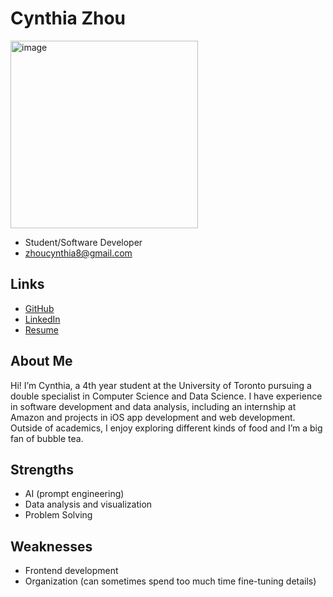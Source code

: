 # Cynthia Zhou

<img width="300" height="300" alt="image" src="https://github.com/user-attachments/assets/2def8a8e-22e8-40fc-8699-ca31dd3a8a3a" />

- Student/Software Developer
- zhoucynthia8@gmail.com

## Links

- [GitHub](https://github.com/cyn900)
- [LinkedIn](https://www.linkedin.com/in/cynthiazhou123/)
- [Resume](https://docs.google.com/document/d/10f76RCOsBbxEBbGMo1JlRSYagFQKRUQW/edit?usp=sharing&ouid=116786383790878098052&rtpof=true&sd=true)

## About Me

Hi! I’m Cynthia, a 4th year student at the University of Toronto pursuing a double specialist in Computer Science and Data Science. I have experience in software development and data analysis, including an internship at Amazon and projects in iOS app development and web development. Outside of academics, I enjoy exploring different kinds of food and I’m a big fan of bubble tea.

## Strengths

- AI (prompt engineering)
- Data analysis and visualization
- Problem Solving

## Weaknesses

- Frontend development
- Organization (can sometimes spend too much time fine-tuning details)

